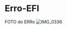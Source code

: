 # Erro-EFI
FOTO do ERRo
![IMG_0336](https://user-images.githubusercontent.com/82343574/160676419-9f1519cb-8252-43fc-8c4f-55ef6f9d5581.jpeg)
